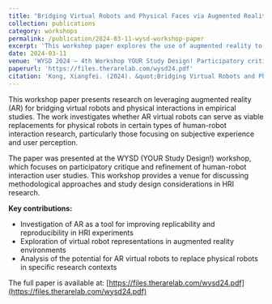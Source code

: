 ```yaml
---
title: "Bridging Virtual Robots and Physical Faces via Augmented Reality"
collection: publications
category: workshops
permalink: /publication/2024-03-11-wysd-workshop-paper
excerpt: 'This workshop paper explores the use of augmented reality to bridge virtual robots and physical interactions in empirical research studies.'
date: 2024-03-11
venue: 'WYSD 2024 — 4th Workshop YOUR Study Design! Participatory critique and refinement of human-robot interaction user studies'
paperurl: 'https://files.therarelab.com/wysd24.pdf'
citation: 'Kong, Xiangfei. (2024). &quot;Bridging Virtual Robots and Physical Faces via Augmented Reality.&quot; <i>WYSD 2024 — 4th Workshop YOUR Study Design! Participatory critique and refinement of human-robot interaction user studies</i>.'
---
```


This workshop paper presents research on leveraging augmented reality (AR) for bridging virtual robots and physical interactions in empirical studies. The work investigates whether AR virtual robots can serve as viable replacements for physical robots in certain types of human-robot interaction research, particularly those focusing on subjective experience and user perception.

The paper was presented at the WYSD (YOUR Study Design!) workshop, which focuses on participatory critique and refinement of human-robot interaction user studies. This workshop provides a venue for discussing methodological approaches and study design considerations in HRI research.

**Key contributions:**
- Investigation of AR as a tool for improving replicability and reproducibility in HRI experiments
- Exploration of virtual robot representations in augmented reality environments  
- Analysis of the potential for AR virtual robots to replace physical robots in specific research contexts

The full paper is available at: [https://files.therarelab.com/wysd24.pdf](https://files.therarelab.com/wysd24.pdf)
